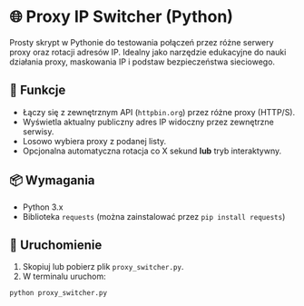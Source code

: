 # 🌐 Proxy IP Switcher (Python)

Prosty skrypt w Pythonie do testowania połączeń przez różne serwery proxy oraz rotacji adresów IP. Idealny jako narzędzie edukacyjne do nauki działania proxy, maskowania IP i podstaw bezpieczeństwa sieciowego.

## 🔧 Funkcje

- Łączy się z zewnętrznym API (`httpbin.org`) przez różne proxy (HTTP/S).
- Wyświetla aktualny publiczny adres IP widoczny przez zewnętrzne serwisy.
- Losowo wybiera proxy z podanej listy.
- Opcjonalna automatyczna rotacja co X sekund **lub** tryb interaktywny.

## 📦 Wymagania

- Python 3.x
- Biblioteka `requests` (można zainstalować przez `pip install requests`)

## 🚀 Uruchomienie

1. Skopiuj lub pobierz plik `proxy_switcher.py`.
2. W terminalu uruchom:

```bash
python proxy_switcher.py

